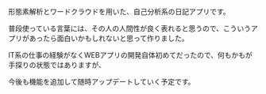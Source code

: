 
形態素解析とワードクラウドを用いた、自己分析系の日記アプリです。

普段使っている言葉には、その人の人間性が良く表れると思うので、こういうアプリがあったら面白いかもしれないと思って作りました。

IT系の仕事の経験がなくWEBアプリの開発自体初めてだったので、何もかもが手探りの状態ではありますが、

今後も機能を追加して随時アップデートしていく予定です。
